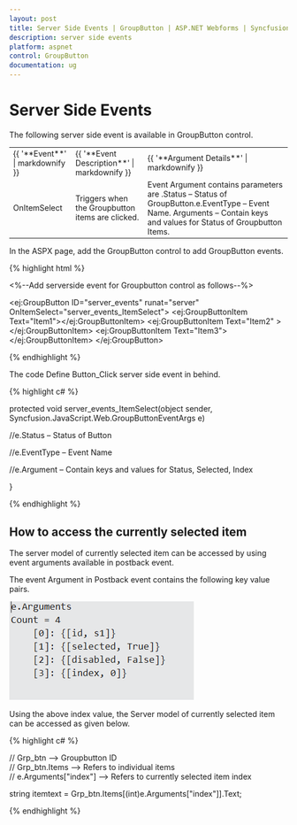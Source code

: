 ```yaml
---
layout: post
title: Server Side Events | GroupButton | ASP.NET Webforms | Syncfusion
description: server side events
platform: aspnet
control: GroupButton
documentation: ug
---
```


# Server Side Events

The following server side event is available in GroupButton control.

<table>
<tr>
<td>
{{ '**Event**' | markdownify }}</td><td>
{{ '**Event Description**' | markdownify }}</td><td>
{{ '**Argument Details**' | markdownify }}</td></tr>
<tr>
<td>
OnItemSelect</td><td>
Triggers when the Groupbutton items are clicked. </td><td>
Event Argument contains parameters are .Status – Status of GroupButton.e.EventType – Event Name. Arguments – Contain keys and values for Status of Groupbutton Items.</td></tr>
</table>
In the ASPX page, add the GroupButton control to add GroupButton events.

{% highlight html %}

<%--Add serverside event for Groupbutton control as follows--%>

<ej:GroupButton ID="server_events" runat="server" OnItemSelect="server_events_ItemSelect">
<Items>
<ej:GroupButtonItem Text="Item1"></ej:GroupButtonItem>
<ej:GroupButtonItem Text="Item2" ></ej:GroupButtonItem>
<ej:GroupButtonItem Text="Item3"></ej:GroupButtonItem>
</Items>
</ej:GroupButton>

{% endhighlight %}

The code Define Button_Click server side event in behind.

{% highlight c# %}

protected void server_events_ItemSelect(object sender, Syncfusion.JavaScript.Web.GroupButtonEventArgs e)

//e.Status – Status of Button

//e.EventType – Event Name

//e.Argument – Contain keys and values for Status, Selected, Index

}

{% endhighlight %}

## How to access the currently selected item 

The server model of currently selected item can be accessed by using event arguments available in postback event.

The event Argument in Postback event contains the following key value pairs. 

![](Server-Side-Events_image/img1.png)

Using the above index value, the Server model of currently selected item can be accessed as given below. 

{% highlight c# %}

  // Grp_btn --> Groupbutton ID  
  // Grp_btn.Items  --> Refers to individual items  
  // e.Arguments["index"] --> Refers to currently selected item index  
  
  string itemtext = Grp_btn.Items[(int)e.Arguments["index"]].Text;  

{% endhighlight %}




